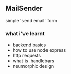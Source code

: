 ## MailSender
simple 'send email' form 

### what i've learnt
- backend basics
- how to use node express
- http requests
- what is .handlebars
- neumorphic design
